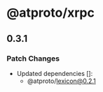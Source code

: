 # @atproto/xrpc

## 0.3.1

### Patch Changes

- Updated dependencies []:
  - @atproto/lexicon@0.2.1
